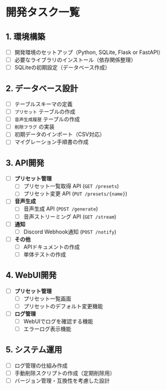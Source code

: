 # **開発タスク一覧**

## **1. 環境構築**
- [ ] 開発環境のセットアップ（Python, SQLite, Flask or FastAPI）
- [ ] 必要なライブラリのインストール（依存関係整理）
- [ ] SQLiteの初期設定（データベース作成）

## **2. データベース設計**
- [ ] テーブルスキーマの定義
- [ ] `プリセット` テーブルの作成
- [ ] `音声生成履歴` テーブルの作成
- [ ] `削除フラグ` の実装
- [ ] 初期データのインポート（CSV対応）
- [ ] マイグレーション手順書の作成

## **3. API開発**
- [ ] **プリセット管理**
  - [ ] プリセット一覧取得 API (`GET /presets`)
  - [ ] プリセット変更 API (`PUT /presets/{name}`)
- [ ] **音声生成**
  - [ ] 音声生成 API (`POST /generate`)
  - [ ] 音声ストリーミング API (`GET /stream`)
- [ ] **通知**
  - [ ] Discord Webhook通知 (`POST /notify`)
- [ ] **その他**
  - [ ] APIドキュメントの作成
  - [ ] 単体テストの作成

## **4. WebUI開発**
- [ ] **プリセット管理**
  - [ ] プリセット一覧画面
  - [ ] プリセットのデフォルト変更機能
- [ ] **ログ管理**
  - [ ] WebUIでログを確認する機能
  - [ ] エラーログ表示機能

## **5. システム運用**
- [ ] ログ管理の仕組み作成
- [ ] 手動削除スクリプトの作成（定期削除用）
- [ ] バージョン管理・互換性を考慮した設計

